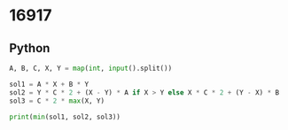 # 16917

## Python

```python
A, B, C, X, Y = map(int, input().split())

sol1 = A * X + B * Y
sol2 = Y * C * 2 + (X - Y) * A if X > Y else X * C * 2 + (Y - X) * B
sol3 = C * 2 * max(X, Y)

print(min(sol1, sol2, sol3))

```
